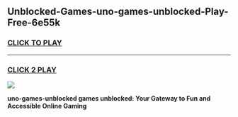 
## Unblocked-Games-uno-games-unblocked-Play-Free-6e55k
<h3>
<a href="https://premium76.site?title=uno-games-unblocked&ref=15A">CLICK TO PLAY</a></h3>
<hr>

<h3>
<a href="https://premium76.site?title=uno-games-unblocked&ref=15A">CLICK 2 PLAY</a>
  
</h3>

<a href="https://premium76.site?title=uno-games-unblocked&ref=15A"><img src="https://clearcache.store/games.png"></a>


**uno-games-unblocked games unblocked: Your Gateway to Fun and Accessible Online Gaming**
